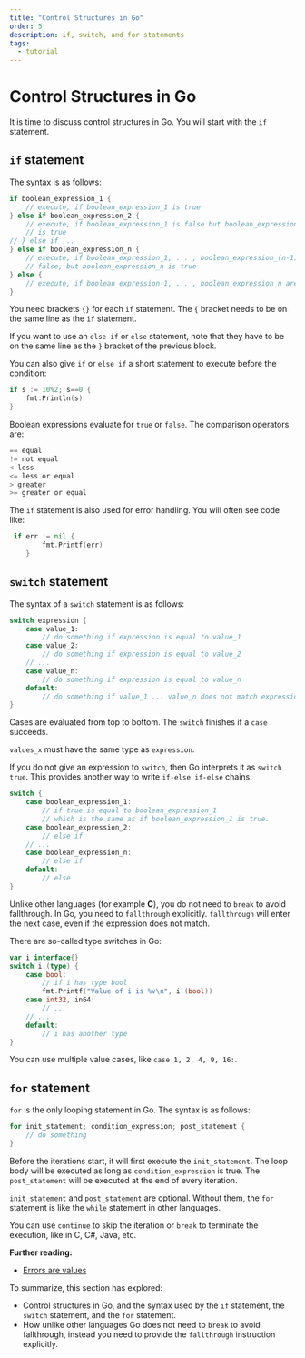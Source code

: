 ```yaml
---
title: "Control Structures in Go"
order: 5
description: if, switch, and for statements
tags: 
  - tutorial
---
```


# Control Structures in Go

It is time to discuss control structures in Go. You will start with the `if` statement.

## `if` statement

The syntax is as follows:

```go
if boolean_expression_1 {
    // execute, if boolean_expression_1 is true
} else if boolean_expression_2 {
    // execute, if boolean_expression_1 is false but boolean_expression_2 
    // is true
// } else if ...
} else if boolean_expression_n {
    // execute, if boolean_expression_1, ... , boolean_expression_(n-1) are
    // false, but boolean_expression_n is true
} else {
    // execute, if boolean_expression_1, ... , boolean_expression_n are false
}
```

You need brackets `{}` for each `if` statement. The `{` bracket needs to be on the same line as the `if` statement.

If you want to use an `else if` or `else` statement, note that they have to be on the same line as the `}` bracket of the previous block.

You can also give `if` or `else if` a short statement to execute before the condition:

```go
if s := 10%2; s==0 {
    fmt.Println(s)
}
```

Boolean expressions evaluate for `true` or `false`. The comparison operators are:

```go
== equal
!= not equal
< less
<= less or equal
> greater
>= greater or equal
```

The `if` statement is also used for error handling. You will often see code like:

```go
 if err != nil {
        fmt.Printf(err)
    }
```

## `switch` statement

The syntax of a `switch` statement is as follows:

```go
switch expression {
    case value_1:
        // do something if expression is equal to value_1
    case value_2:
        // do something if expression is equal to value_2
    // ...
    case value_n:
        // do something if expression is equal to value_n
    default:
        // do something if value_1 ... value_n does not match expression
}
```

Cases are evaluated from top to bottom. The `switch` finishes if a `case` succeeds.

<HighlightBox type="note">

`values_x` must have the same type as `expression`.

</HighlightBox>

If you do not give an expression to `switch`, then Go interprets it as `switch true`. This provides another way to write `if-else if-else` chains:

```go
switch {
    case boolean_expression_1:
        // if true is equal to boolean_expression_1
        // which is the same as if boolean_expression_1 is true.
    case boolean_expression_2:
        // else if
    // ...
    case boolean_expression_n:
        // else if
    default: 
        // else
}
```

<HighlightBox type="note">

Unlike other languages (for example **C**), you do not need to `break` to avoid fallthrough. In Go, you need to `fallthrough` explicitly. `fallthrough` will enter the next case, even if the expression does not match.

</HighlightBox>

There are so-called type switches in Go:

```go
var i interface{}
switch i.(type) {
    case bool:
        // if i has type bool
        fmt.Printf("Value of i is %v\n", i.(bool))
    case int32, in64:
        // ...
    // ...
    default:
        // i has another type
}
```

<HighlightBox type="note">

You can use multiple value cases, like `case 1, 2, 4, 9, 16:`.

</HighlightBox>

## `for` statement

`for` is the only looping statement in Go. The syntax is as follows:

```go
for init_statement; condition_expression; post_statement {
    // do something
}
```

Before the iterations start, it will first execute the `init_statement`. The loop body will be executed as long as `condition_expression` is true. The `post_statement` will be executed at the end of every iteration.

<HighlightBox type="note">

`init_statement` and `post_statement` are optional. Without them, the `for` statement is like the `while` statement in other languages.

</HighlightBox>

You can use `continue` to skip the iteration or `break` to terminate the execution, like in C, C#, Java, etc.

<HighlightBox type="reading">

**Further reading:**

* [Errors are values](https://blog.golang.org/errors-are-values)

</HighlightBox>

<HighlightBox type="synopsis">

To summarize, this section has explored:

* Control structures in Go, and the syntax used by the `if` statement, the `switch` statement, and the `for` statement.
* How unlike other languages Go does not need to `break` to avoid fallthrough, instead you need to provide the `fallthrough` instruction explicitly.

</HighlightBox>

<!--## Next up

You covered control structures in Go and learned about the `if`, `switch`, and `for` statements, it is time to turn to [arrays and slices in Go](./5-arrays.md).-->
